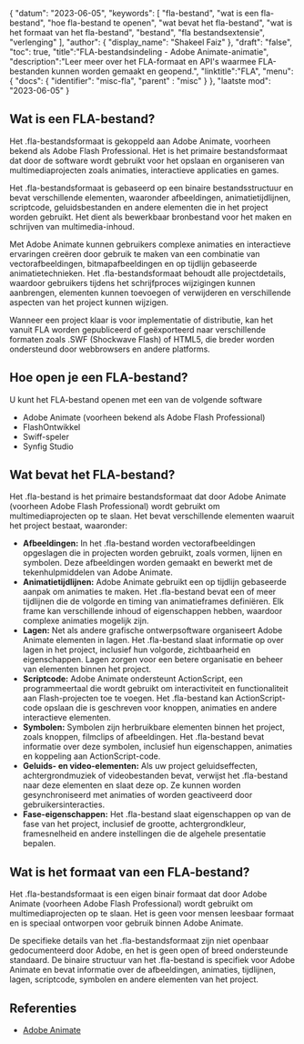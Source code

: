 {
"datum": "2023-06-05",
  "keywords": [
"fla-bestand",
"wat is een fla-bestand",
"hoe fla-bestand te openen",
"wat bevat het fla-bestand",
"wat is het formaat van het fla-bestand",
"bestand",
"fla bestandsextensie",
"verlenging"
],
  "author": {
"display_name": "Shakeel Faiz"
},
"draft": "false",
"toc": true,
"title":"FLA-bestandsindeling - Adobe Animate-animatie",
  "description":"Leer meer over het FLA-formaat en API's waarmee FLA-bestanden kunnen worden gemaakt en geopend.",
"linktitle":"FLA",
  "menu": {
    "docs": {
      "identifier": "misc-fla",
"parent" : "misc"
}
},
"laatste mod": "2023-06-05"
}

## Wat is een FLA-bestand?

Het .fla-bestandsformaat is gekoppeld aan Adobe Animate, voorheen bekend als Adobe Flash Professional. Het is het primaire bestandsformaat dat door de software wordt gebruikt voor het opslaan en organiseren van multimediaprojecten zoals animaties, interactieve applicaties en games.

Het .fla-bestandsformaat is gebaseerd op een binaire bestandsstructuur en bevat verschillende elementen, waaronder afbeeldingen, animatietijdlijnen, scriptcode, geluidsbestanden en andere elementen die in het project worden gebruikt. Het dient als bewerkbaar bronbestand voor het maken en schrijven van multimedia-inhoud.

Met Adobe Animate kunnen gebruikers complexe animaties en interactieve ervaringen creëren door gebruik te maken van een combinatie van vectorafbeeldingen, bitmapafbeeldingen en op tijdlijn gebaseerde animatietechnieken. Het .fla-bestandsformaat behoudt alle projectdetails, waardoor gebruikers tijdens het schrijfproces wijzigingen kunnen aanbrengen, elementen kunnen toevoegen of verwijderen en verschillende aspecten van het project kunnen wijzigen.

Wanneer een project klaar is voor implementatie of distributie, kan het vanuit FLA worden gepubliceerd of geëxporteerd naar verschillende formaten zoals .SWF (Shockwave Flash) of HTML5, die breder worden ondersteund door webbrowsers en andere platforms.

## Hoe open je een FLA-bestand?

U kunt het FLA-bestand openen met een van de volgende software

- Adobe Animate (voorheen bekend als Adobe Flash Professional)
- FlashOntwikkel
- Swiff-speler
- Synfig Studio

## Wat bevat het FLA-bestand?

Het .fla-bestand is het primaire bestandsformaat dat door Adobe Animate (voorheen Adobe Flash Professional) wordt gebruikt om multimediaprojecten op te slaan. Het bevat verschillende elementen waaruit het project bestaat, waaronder:

- **Afbeeldingen:** In het .fla-bestand worden vectorafbeeldingen opgeslagen die in projecten worden gebruikt, zoals vormen, lijnen en symbolen. Deze afbeeldingen worden gemaakt en bewerkt met de tekenhulpmiddelen van Adobe Animate.
- **Animatietijdlijnen:** Adobe Animate gebruikt een op tijdlijn gebaseerde aanpak om animaties te maken. Het .fla-bestand bevat een of meer tijdlijnen die de volgorde en timing van animatieframes definiëren. Elk frame kan verschillende inhoud of eigenschappen hebben, waardoor complexe animaties mogelijk zijn.
- **Lagen:** Net als andere grafische ontwerpsoftware organiseert Adobe Animate elementen in lagen. Het .fla-bestand slaat informatie op over lagen in het project, inclusief hun volgorde, zichtbaarheid en eigenschappen. Lagen zorgen voor een betere organisatie en beheer van elementen binnen het project.
- **Scriptcode:** Adobe Animate ondersteunt ActionScript, een programmeertaal die wordt gebruikt om interactiviteit en functionaliteit aan Flash-projecten toe te voegen. Het .fla-bestand kan ActionScript-code opslaan die is geschreven voor knoppen, animaties en andere interactieve elementen.
- **Symbolen:** Symbolen zijn herbruikbare elementen binnen het project, zoals knoppen, filmclips of afbeeldingen. Het .fla-bestand bevat informatie over deze symbolen, inclusief hun eigenschappen, animaties en koppeling aan ActionScript-code.
- **Geluids- en video-elementen:** Als uw project geluidseffecten, achtergrondmuziek of videobestanden bevat, verwijst het .fla-bestand naar deze elementen en slaat deze op. Ze kunnen worden gesynchroniseerd met animaties of worden geactiveerd door gebruikersinteracties.
- **Fase-eigenschappen:** Het .fla-bestand slaat eigenschappen op van de fase van het project, inclusief de grootte, achtergrondkleur, framesnelheid en andere instellingen die de algehele presentatie bepalen.

## Wat is het formaat van een FLA-bestand?

Het .fla-bestandsformaat is een eigen binair formaat dat door Adobe Animate (voorheen Adobe Flash Professional) wordt gebruikt om multimediaprojecten op te slaan. Het is geen voor mensen leesbaar formaat en is speciaal ontworpen voor gebruik binnen Adobe Animate.

De specifieke details van het .fla-bestandsformaat zijn niet openbaar gedocumenteerd door Adobe, en het is geen open of breed ondersteunde standaard. De binaire structuur van het .fla-bestand is specifiek voor Adobe Animate en bevat informatie over de afbeeldingen, animaties, tijdlijnen, lagen, scriptcode, symbolen en andere elementen van het project.

## Referenties
* [Adobe Animate](https://en.wikipedia.org/wiki/Adobe_Animate)

